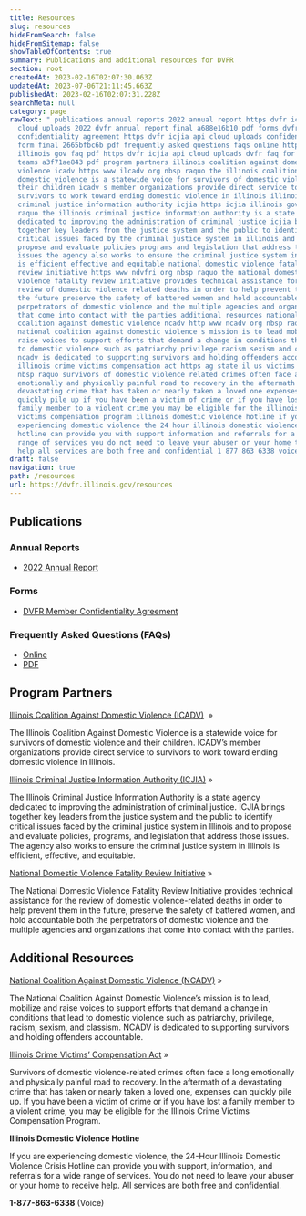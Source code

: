 ```yaml
---
title: Resources
slug: resources
hideFromSearch: false
hideFromSitemap: false
showTableOfContents: true
summary: Publications and additional resources for DVFR
section: root
createdAt: 2023-02-16T02:07:30.063Z
updatedAt: 2023-07-06T21:11:45.663Z
publishedAt: 2023-02-16T02:07:31.228Z
searchMeta: null
category: page
rawText: " publications annual reports 2022 annual report https dvfr icjia api
  cloud uploads 2022 dvfr annual report final a688e16b10 pdf forms dvfr member
  confidentiality agreement https dvfr icjia api cloud uploads confidentiality
  form final 2665bfbc6b pdf frequently asked questions faqs online https dvfr
  illinois gov faq pdf https dvfr icjia api cloud uploads dvfr faq for review
  teams a3f71ae843 pdf program partners illinois coalition against domestic
  violence icadv https www ilcadv org nbsp raquo the illinois coalition against
  domestic violence is a statewide voice for survivors of domestic violence and
  their children icadv s member organizations provide direct service to
  survivors to work toward ending domestic violence in illinois illinois
  criminal justice information authority icjia https icjia illinois gov nbsp
  raquo the illinois criminal justice information authority is a state agency
  dedicated to improving the administration of criminal justice icjia brings
  together key leaders from the justice system and the public to identify
  critical issues faced by the criminal justice system in illinois and to
  propose and evaluate policies programs and legislation that address those
  issues the agency also works to ensure the criminal justice system in illinois
  is efficient effective and equitable national domestic violence fatality
  review initiative https www ndvfri org nbsp raquo the national domestic
  violence fatality review initiative provides technical assistance for the
  review of domestic violence related deaths in order to help prevent them in
  the future preserve the safety of battered women and hold accountable both the
  perpetrators of domestic violence and the multiple agencies and organizations
  that come into contact with the parties additional resources national
  coalition against domestic violence ncadv http www ncadv org nbsp raquo the
  national coalition against domestic violence s mission is to lead mobilize and
  raise voices to support efforts that demand a change in conditions that lead
  to domestic violence such as patriarchy privilege racism sexism and classism
  ncadv is dedicated to supporting survivors and holding offenders accountable
  illinois crime victims compensation act https ag state il us victims cvc html
  nbsp raquo survivors of domestic violence related crimes often face a long
  emotionally and physically painful road to recovery in the aftermath of a
  devastating crime that has taken or nearly taken a loved one expenses can
  quickly pile up if you have been a victim of crime or if you have lost a
  family member to a violent crime you may be eligible for the illinois crime
  victims compensation program illinois domestic violence hotline if you are
  experiencing domestic violence the 24 hour illinois domestic violence crisis
  hotline can provide you with support information and referrals for a wide
  range of services you do not need to leave your abuser or your home to receive
  help all services are both free and confidential 1 877 863 6338 voice "
draft: false
navigation: true
path: /resources
url: https://dvfr.illinois.gov/resources
---
```


## Publications

### Annual Reports

- [2022 Annual Report](https://dvfr.icjia-api.cloud/uploads/2022_DVFR_Annual_Report_Final_a688e16b10.pdf)

### Forms

- [DVFR Member Confidentiality Agreement](https://dvfr.icjia-api.cloud/uploads/Confidentiality_Form_FINAL_2665bfbc6b.pdf)

### Frequently Asked Questions (FAQs)
- [Online](https://dvfr.illinois.gov/faq)
- [PDF](https://dvfr.icjia-api.cloud/uploads/DVFR_FAQ_for_Review_Teams_a3f71ae843.pdf)

## Program Partners

[Illinois Coalition Against Domestic Violence (ICADV)](https://www.ilcadv.org) &nbsp;&raquo;

The Illinois Coalition Against Domestic Violence is a statewide voice for survivors of domestic violence and their children. ICADV’s member organizations provide direct service to survivors to work toward ending domestic violence in Illinois. 

[Illinois Criminal Justice Information Authority (ICJIA)](https://icjia.illinois.gov)&nbsp;&raquo;

The Illinois Criminal Justice Information Authority is a state agency dedicated to improving the administration of criminal justice. ICJIA brings together key leaders from the justice system and the public to identify critical issues faced by the criminal justice system in Illinois and to propose and evaluate policies, programs, and legislation that address those issues. The agency also works to ensure the criminal justice system in Illinois is efficient, effective, and equitable.

[National Domestic Violence Fatality Review Initiative](https://www.ndvfri.org)&nbsp;&raquo;

The National Domestic Violence Fatality Review Initiative provides technical assistance for the review of domestic violence-related deaths in order to help prevent them in the future, preserve the safety of battered women, and hold accountable both the perpetrators of domestic violence and the multiple agencies and organizations that come into contact with the parties.	

## Additional Resources

[National Coalition Against Domestic Violence (NCADV)](http://www.ncadv.org/)&nbsp;&raquo;

The National Coalition Against Domestic Violence’s mission is to lead, mobilize and raise voices to support efforts that demand a change in conditions that lead to domestic violence such as patriarchy, privilege, racism, sexism, and classism. NCADV is dedicated to supporting survivors and holding offenders accountable. 

[Illinois Crime Victims’ Compensation Act](https://ag.state.il.us/victims/cvc.html)&nbsp;&raquo;

Survivors of domestic violence-related crimes often face a long emotionally and physically painful road to recovery. In the aftermath of a devastating crime that has taken or nearly taken a loved one, expenses can quickly pile up. If you have been a victim of crime or if you have lost a family member to a violent crime, you may be eligible for the Illinois Crime Victims Compensation Program. 

**Illinois Domestic Violence Hotline**  

If you are experiencing domestic violence, the 24-Hour Illinois Domestic Violence Crisis Hotline can provide you with support, information, and referrals for a wide range of services. You do not need to leave your abuser or your home to receive help. All services are both free and confidential.  

**1-877-863-6338** (Voice) 

